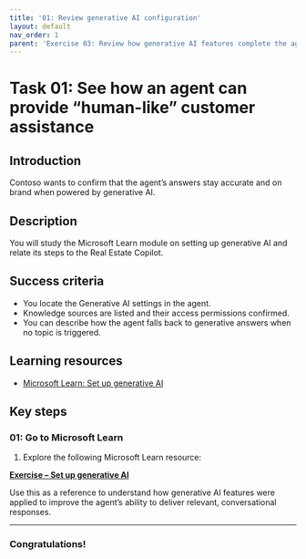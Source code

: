 ```yaml
---
title: '01: Review generative AI configuration'
layout: default
nav_order: 1
parent: 'Exercise 03: Review how generative AI features complete the agentic solution'
---
```


# Task 01: See how an agent can provide “human-like” customer assistance

## Introduction
Contoso wants to confirm that the agent’s answers stay accurate and on brand when powered by generative AI.

## Description
You will study the Microsoft Learn module on setting up generative AI and relate its steps to the Real Estate Copilot.
## Success criteria

 - You locate the Generative AI settings in the agent.
 - Knowledge sources are listed and their access permissions confirmed.
 - You can describe how the agent falls back to generative answers when no topic is triggered.

## Learning resources
- [Microsoft Learn: Set up generative AI](https://learn.microsoft.com/en-us/training/modules/create-bots-power-virtual-agents-copilot/exercise-generative-ai)

## Key steps

### 01: Go to Microsoft Learn

1. Explore the following Microsoft Learn resource:  

[**Exercise – Set up generative AI**](https://learn.microsoft.com/en-us/training/modules/create-bots-power-virtual-agents-copilot/exercise-generative-ai)

Use this as a reference to understand how generative AI features were applied to improve the agent’s ability to deliver relevant, conversational responses.

<!-- !IMAGE[g2x9unbv.jpg](instructions294087/g2x9unbv.jpg) -->

---

### Congratulations! 